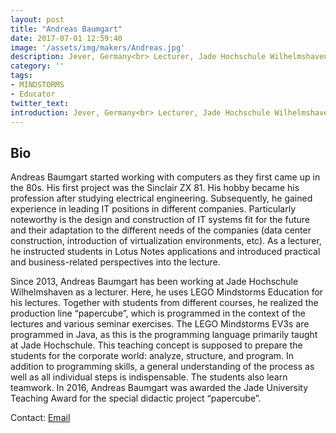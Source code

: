 ```yaml
---
layout: post
title: "Andreas Baumgart"
date: 2017-07-01 12:59:40
image: '/assets/img/makers/Andreas.jpg'
description: Jever, Germany<br> Lecturer, Jade Hochschule Wilhelmshaven
category: ''
tags:
- MINDSTORMS
- Educator
twitter_text:
introduction: Jever, Germany<br> Lecturer, Jade Hochschule Wilhelmshaven
---
```




## Bio

Andreas Baumgart started working with computers as they first came up in the 80s. His first project was the Sinclair ZX 81. His hobby became his profession after studying electrical engineering. Subsequently, he gained experience in leading IT positions in different companies. Particularly noteworthy is the design and construction of IT systems fit for the future and their adaptation to the different needs of the companies (data center construction, introduction of virtualization environments, etc). As a lecturer, he instructed students in Lotus Notes applications and introduced practical and business-related perspectives into the lecture.

Since 2013, Andreas Baumgart has been working at Jade Hochschule Wilhelmshaven as a lecturer. Here, he uses LEGO Mindstorms Education for his lectures. Together with students from different courses, he realized the production line “papercube”, which is programmed in the context of the lectures and various seminar exercises. The LEGO Mindstorms EV3s are programmed in Java, as this is the programming language primarily taught at Jade Hochschule. This teaching concept is supposed to prepare the students for the corporate world: analyze, structure, and program. In addition to programming skills, a general understanding of the process as well as all individual steps is indispensable. The students also learn teamwork. In 2016, Andreas Baumgart was awarded the Jade University Teaching Award for the special didactic project “papercube”.



Contact: [Email](mailto:info@andreasbaumgart.com)
